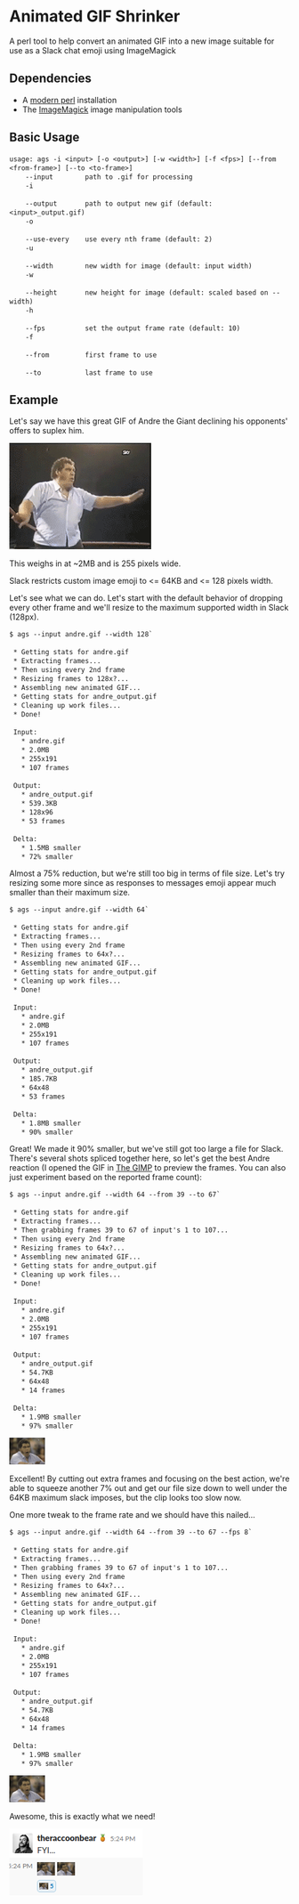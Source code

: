 # Animated GIF Shrinker
A perl tool to help convert an animated GIF into a new image suitable for use as a Slack chat emoji using ImageMagick

## Dependencies
 * A [modern perl](https://perlbrew.pl/) installation
 * The [ImageMagick](https://www.imagemagick.org/script/index.php) image manipulation tools

## Basic Usage
```
usage: ags -i <input> [-o <output>] [-w <width>] [-f <fps>] [--from <from-frame>] [--to <to-frame>]
    --input        path to .gif for processing
    -i             

    --output       path to output new gif (default: <input>_output.gif)
    -o             

    --use-every    use every nth frame (default: 2)
    -u             

    --width        new width for image (default: input width)
    -w             

    --height       new height for image (default: scaled based on --width)
    -h             

    --fps          set the output frame rate (default: 10)
    -f             

    --from         first frame to use

    --to           last frame to use
```

## Example

Let's say we have this great GIF of Andre the Giant declining his opponents' offers to suplex him.

![Andre Says No](example/andre.gif?raw=true "andre.gif : Andre Says 'No'")

This weighs in at ~2MB and is 255 pixels wide.

Slack restricts custom image emoji to <= 64KB and <= 128 pixels width.

Let's see what we can do.  Let's start with the default behavior of dropping every other frame and we'll resize to the maximum supported width in Slack (128px).

```
$ ags --input andre.gif --width 128`

 * Getting stats for andre.gif
 * Extracting frames...
 * Then using every 2nd frame
 * Resizing frames to 128x?...
 * Assembling new animated GIF...
 * Getting stats for andre_output.gif
 * Cleaning up work files...
 * Done!

 Input:
   * andre.gif
   * 2.0MB
   * 255x191
   * 107 frames

 Output:
   * andre_output.gif
   * 539.3KB
   * 128x96
   * 53 frames

 Delta:
   * 1.5MB smaller
   * 72% smaller

```

Almost a 75% reduction, but we're still too big in terms of file size.  Let's try resizing some more since as responses to messages emoji appear much smaller than their maximum size.


```
$ ags --input andre.gif --width 64`

 * Getting stats for andre.gif
 * Extracting frames...
 * Then using every 2nd frame
 * Resizing frames to 64x?...
 * Assembling new animated GIF...
 * Getting stats for andre_output.gif
 * Cleaning up work files...
 * Done!

 Input:
   * andre.gif
   * 2.0MB
   * 255x191
   * 107 frames

 Output:
   * andre_output.gif
   * 185.7KB
   * 64x48
   * 53 frames

 Delta:
   * 1.8MB smaller
   * 90% smaller
```
 
Great!  We made it 90% smaller, but we've still got too large a file for Slack.  There's several shots spliced together here, so let's get the best Andre reaction (I opened the GIF in [The GIMP](https://www.gimp.org/) to preview the frames.  You can also just experiment based on the reported frame count):

```
$ ags --input andre.gif --width 64 --from 39 --to 67`

 * Getting stats for andre.gif
 * Extracting frames...
 * Then grabbing frames 39 to 67 of input's 1 to 107...
 * Then using every 2nd frame
 * Resizing frames to 64x?...
 * Assembling new animated GIF...
 * Getting stats for andre_output.gif
 * Cleaning up work files...
 * Done!

 Input:
   * andre.gif
   * 2.0MB
   * 255x191
   * 107 frames

 Output:
   * andre_output.gif
   * 54.7KB
   * 64x48
   * 14 frames

 Delta:
   * 1.9MB smaller
   * 97% smaller
```

![Andre Says No](example/andre_output_slow.gif?raw=true "andre.gif : Andre Says 'No'")

Excellent!  By cutting out extra frames and focusing on the best action, we're able to squeeze another 7% out and get our file size down to well under the 64KB maximum slack imposes, but the clip looks too slow now.

One more tweak to the frame rate and we should have this nailed...

```
$ ags --input andre.gif --width 64 --from 39 --to 67 --fps 8`

 * Getting stats for andre.gif
 * Extracting frames...
 * Then grabbing frames 39 to 67 of input's 1 to 107...
 * Then using every 2nd frame
 * Resizing frames to 64x?...
 * Assembling new animated GIF...
 * Getting stats for andre_output.gif
 * Cleaning up work files...
 * Done!

 Input:
   * andre.gif
   * 2.0MB
   * 255x191
   * 107 frames

 Output:
   * andre_output.gif
   * 54.7KB
   * 64x48
   * 14 frames

 Delta:
   * 1.9MB smaller
   * 97% smaller
```

![Andre Says No](example/andre_output.gif?raw=true "andre.gif : Andre Says 'No'")

Awesome, this is exactly what we need!

![Andre No Emoji Slack](example/andre_emoji_slack.png?raw=true "andre_emoji.png : Andre No Emoji Slack")